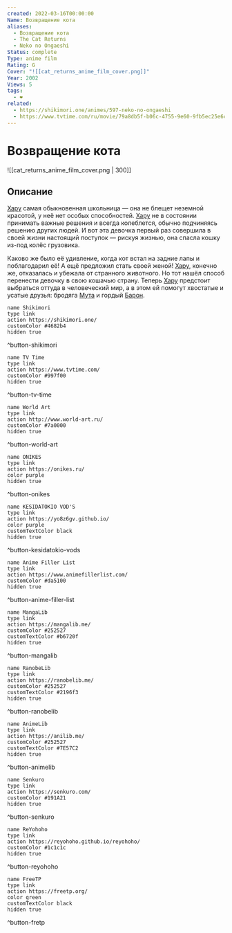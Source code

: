 ```yaml
---
created: 2022-03-16T00:00:00
Name: Возвращение кота
aliases:
  - Возвращение кота
  - The Cat Returns
  - Neko no Ongaeshi
Status: complete
Type: anime film
Rating: G
Cover: "![[cat_returns_anime_film_cover.png]]"
Year: 2002
Views: 5
tags:
  - ❤
related:
  - https://shikimori.one/animes/597-neko-no-ongaeshi
  - https://www.tvtime.com/ru/movie/79a8db5f-b06c-4755-9e60-9fb5ec25e6c3
---
```


# Возвращение кота

![[cat_returns_anime_film_cover.png | 300]]


## Описание

[Хару](https://shikimori.one/characters/4802-haru-yoshioka) самая обыкновенная школьница — она не блещет неземной красотой, у неё нет особых способностей. [Хару](https://shikimori.one/characters/4802-haru-yoshioka) не в состоянии принимать важные решения и всегда колеблется, обычно подчиняясь решению других людей. И вот эта девочка первый раз совершила в своей жизни настоящий поступок — рискуя жизнью, она спасла кошку из-под колёс грузовика.

Каково же было её удивление, когда кот встал на задние лапы и поблагодарил её! А ещё предложил стать своей женой! [Хару](https://shikimori.one/characters/4802-haru-yoshioka), конечно же, отказалась и убежала от странного животного. Но тот нашёл способ перенести девочку в свою кошачью страну. Теперь [Хару](https://shikimori.one/characters/4802-haru-yoshioka) предстоит выбраться оттуда в человеческий мир, а в этом ей помогут хвостатые и усатые друзья: бродяга [Мута](https://shikimori.one/characters/6152-renaldo-moon) и гордый [Барон](https://shikimori.one/characters/4803-baron-humbert-von-gikkingen).


```button
name Shikimori
type link
action https://shikimori.one/
customColor #4682b4
hidden true
```
^button-shikimori

```button
name TV Time
type link
action https://www.tvtime.com/
customColor #997f00
hidden true
```
^button-tv-time

```button
name World Art
type link
action http://www.world-art.ru/
customColor #7a0000
hidden true
```
^button-world-art

```button
name ONIKES
type link
action https://onikes.ru/
color purple
hidden true
```
^button-onikes

```button
name KESIDATOKIO VOD'S
type link
action https://yo8z6gv.github.io/
color purple
customTextColor black
hidden true
```
^button-kesidatokio-vods

```button
name Anime Filler List
type link
action https://www.animefillerlist.com/
customColor #da5100
hidden true
```
^button-anime-filler-list

```button
name MangaLib
type link
action https://mangalib.me/
customColor #252527
customTextColor #b6720f
hidden true
```
^button-mangalib

```button
name RanobeLib
type link
action https://ranobelib.me/
customColor #252527
customTextColor #2196f3
hidden true
```
^button-ranobelib

```button
name AnimeLib
type link
action https://anilib.me/
customColor #252527
customTextColor #7E57C2
hidden true
```
^button-animelib

```button
name Senkuro
type link
action https://senkuro.com/
customColor #191A21
hidden true
```
^button-senkuro

```button
name ReYohoho
type link
action https://reyohoho.github.io/reyohoho/
customColor #1c1c1c
hidden true
```
^button-reyohoho

```button
name FreeTP
type link
action https://freetp.org/
color green
customTextColor black
hidden true
```
^button-fretp
